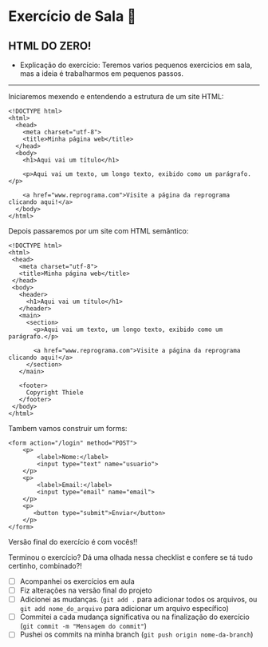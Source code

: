# Exercício de Sala 🏫  

## HTML DO ZERO!

- Explicação do exercício: Teremos varios pequenos exercicios em sala, mas a ideia é trabalharmos em pequenos passos. 
---
Iniciaremos mexendo e entendendo a estrutura de um site HTML:


```
<!DOCTYPE html>
<html>
  <head>
    <meta charset="utf-8">
    <title>Minha página web</title>
  </head>
  <body>
    <h1>Aqui vai um título</h1>

    <p>Aqui vai um texto, um longo texto, exibido como um parágrafo.</p>

    <a href="www.reprograma.com">Visite a página da reprograma clicando aqui!</a>
  </body>
</html>

```

Depois passaremos por um site com HTML semântico:

```
<!DOCTYPE html>
<html>
 <head>
   <meta charset="utf-8">
   <title>Minha página web</title>
 </head>
 <body>
   <header>
     <h1>Aqui vai um título</h1>
   </header>
   <main>
     <section>
       <p>Aqui vai um texto, um longo texto, exibido como um parágrafo.</p>

       <a href="www.reprograma.com">Visite a página da reprograma clicando aqui!</a>
     </section>
   </main>

   <footer>
     Copyright Thiele
   </footer>
 </body>
</html>

```


Tambem vamos construir um forms:

```
<form action="/login" method="POST">
    <p>
        <label>Nome:</label>
        <input type="text" name="usuario">
    </p>
    <p>
        <label>Email:</label>
        <input type="email" name="email">
    </p>
    <p>
       <button type="submit">Enviar</button>
    </p>
</form>
```

Versão final do exercício é  com vocês!!

Terminou o exercício? Dá uma olhada nessa checklist e confere se tá tudo certinho, combinado?!

- [ ] Acompanhei os exercícios  em aula
- [ ] Fiz alterações na versão final do projeto
- [ ] Adicionei as mudanças. (`git add .` para adicionar todos os arquivos, ou `git add nome_do_arquivo` para adicionar um arquivo específico)
- [ ] Commitei a cada mudança significativa ou na finalização do exercício (`git commit -m "Mensagem do commit"`)
- [ ] Pushei os commits na minha branch (`git push origin nome-da-branch`)
